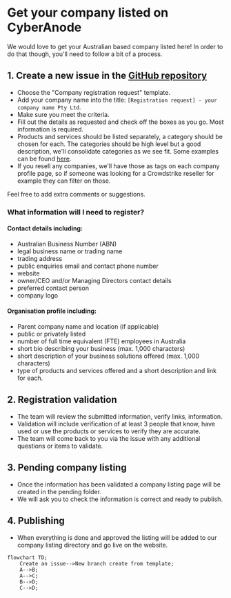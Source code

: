 # Get your company listed on CyberAnode

We would love to get your Australian based company listed here! In order to do that though, you'll need to follow a bit of a process.

## 1. Create a new issue in the [GitHub repository](https://github.com/shannaniggans/cyberanode/issues/new/choose)
* Choose the "Company registration request" template.
* Add your company name into the title: `[Registration request] - your company name Pty Ltd`.
* Make sure you meet the criteria.
* Fill out the details as requested and check off the boxes as you go. Most information is required.
* Products and services should be listed separately, a category should be chosen for each. The categories should be high level but a good description, we'll consolidate categories as we see fit. Some examples can be found [here](categories.md).
* If you resell any companies, we'll have those as tags on each company profile page, so if someone was looking for a Crowdstrike reseller for example they can filter on those.

Feel free to add extra comments or suggestions.

### What information will I need to register?
#### Contact details including:
* Australian Business Number (ABN)
* legal business name or trading name
* trading address
* public enquiries email and contact phone number
* website
* owner/CEO and/or Managing Directors contact details
* preferred contact person
* company logo

#### Organisation profile including:
* Parent company name and location (if applicable)
* public or privately listed
* number of full time equivalent (FTE) employees in Australia
* short bio describing your business (max. 1,000 characters)
* short description of your business solutions offered (max. 1,000 characters)
* type of products and services offered and a short description and link for each.

## 2. Registration validation
* The team will review the submitted information, verify links, information.
* Validation will include verification of at least 3 people that know, have used or use the products or services to verify they are accurate.
* The team will come back to you via the issue with any additional questions or items to validate.

## 3. Pending company listing
* Once the information has been validated a company listing page will be created in the pending folder. 
* We will ask you to check the information is correct and ready to publish.

## 4. Publishing
* When everything is done and approved the listing will be added to our company listing directory and go live on the website.

```mermaid
flowchart TD;
    Create an issue-->New branch create from template;
    A-->B;
    A-->C;
    B-->D;
    C-->D;
```
